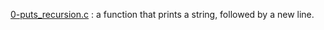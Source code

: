 [0-puts_recursion.c](./0-puts_recursion.c) : a function that prints a string, followed by a new line. <br/>